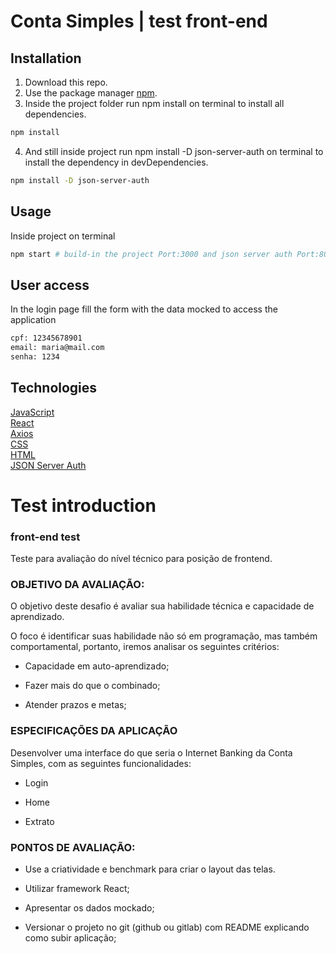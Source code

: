 # Conta Simples | test front-end

## Installation

1. Download this repo.
2. Use the package manager [npm](https://www.npmjs.com/).
3. Inside the project folder run npm install on terminal to install all dependencies.
```bash
npm install
```
4. And still inside project run npm install -D json-server-auth on terminal to install the dependency in devDependencies.
```bash
npm install -D json-server-auth
```

## Usage

Inside project on terminal

```bash
npm start # build-in the project Port:3000 and json server auth Port:8000
```
## User access

In the login page fill the form with the data mocked to access the application 

```bash
cpf: 12345678901
email: maria@mail.com
senha: 1234
```

## Technologies
[JavaScript](https://developer.mozilla.org/en-US/docs/Web/JavaScript)  
[React](https://reactjs.org/)  
[Axios](https://github.com/axios/axios)   
[CSS](https://developer.mozilla.org/en-US/docs/Web/CSS/Reference)  
[HTML](https://devdocs.io/html/)  
[JSON Server Auth](https://www.npmjs.com/package/json-server-auth)
 
 
# Test introduction
### front-end test
Teste para avaliação do nível técnico para posição de frontend.

### OBJETIVO DA AVALIAÇÃO:

O objetivo deste desafio é avaliar sua habilidade técnica e capacidade de aprendizado.

O foco é identificar suas habilidade não só em programação, mas também comportamental, portanto, iremos analisar os seguintes critérios:

- Capacidade em auto-aprendizado;

- Fazer mais do que o combinado;

- Atender prazos e metas;

### ESPECIFICAÇÕES DA APLICAÇÃO

Desenvolver uma interface do que seria o Internet Banking da Conta Simples, com as seguintes funcionalidades:

- Login

- Home

- Extrato

### PONTOS DE AVALIAÇÃO:

- Use a criatividade e benchmark para criar o layout das telas.

- Utilizar framework React;

- Apresentar os dados mockado;

- Versionar o projeto no git (github ou gitlab) com README explicando como subir aplicação;
